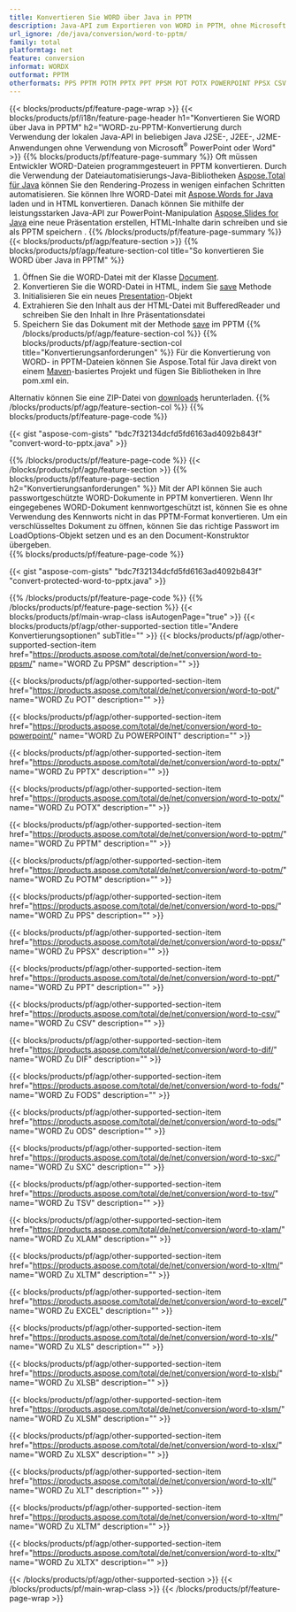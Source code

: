 ```yaml
---
title: Konvertieren Sie WORD über Java in PPTM
description: Java-API zum Exportieren von WORD in PPTM, ohne Microsoft Word oder PowerPoint zu verwenden
url_ignore: /de/java/conversion/word-to-pptm/
family: total
platformtag: net
feature: conversion
informat: WORDX
outformat: PPTM
otherformats: PPS PPTM POTM PPTX PPT PPSM POT POTX POWERPOINT PPSX CSV DIF FODS ODS SXC TSV XLAM XLTM EXCEL XLS XLSB XLSM XLSX XLT XLTM XLTX
---
```

{{< blocks/products/pf/feature-page-wrap >}}
{{< blocks/products/pf/i18n/feature-page-header h1="Konvertieren Sie WORD über Java in PPTM" h2="WORD-zu-PPTM-Konvertierung durch Verwendung der lokalen Java-API in beliebigen Java J2SE-, J2EE-, J2ME-Anwendungen ohne Verwendung von Microsoft<sup>&reg;</sup> PowerPoint oder Word" >}}
{{% blocks/products/pf/feature-page-summary %}}
Oft müssen Entwickler WORD-Dateien programmgesteuert in PPTM konvertieren. Durch die Verwendung der Dateiautomatisierungs-Java-Bibliotheken [Aspose.Total für Java](https://products.aspose.com/total/java/) können Sie den Rendering-Prozess in wenigen einfachen Schritten automatisieren. Sie können Ihre WORD-Datei mit [Aspose.Words for Java](https://products.aspose.com/words/java/) laden und in HTML konvertieren. Danach können Sie mithilfe der leistungsstarken Java-API zur PowerPoint-Manipulation [Aspose.Slides for Java](https://products.aspose.com/slides/java/) eine neue Präsentation erstellen, HTML-Inhalte darin schreiben und sie als PPTM speichern .
{{% /blocks/products/pf/feature-page-summary  %}}
{{< blocks/products/pf/agp/feature-section >}}
{{% blocks/products/pf/agp/feature-section-col title="So konvertieren Sie WORD über Java in PPTM" %}}
1. Öffnen Sie die WORD-Datei mit der Klasse [Document](https://reference.aspose.com/words/java/com.aspose.words/Document).
2. Konvertieren Sie die WORD-Datei in HTML, indem Sie [save](https://reference.aspose.com/words/java/com.aspose.words/Document#save(java.lang.String,com.aspose.words.SaveOptions)) Methode
3. Initialisieren Sie ein neues [Presentation](https://reference.aspose.com/slides/java/com.aspose.slides/Presentation)-Objekt
5. Extrahieren Sie den Inhalt aus der HTML-Datei mit BufferedReader und schreiben Sie den Inhalt in Ihre Präsentationsdatei
6. Speichern Sie das Dokument mit der Methode [save](https://reference.aspose.com/slides/java/com.aspose.slides/Presentation#save-java.io.OutputStream-int-) im PPTM
{{% /blocks/products/pf/agp/feature-section-col %}}
{{% blocks/products/pf/agp/feature-section-col title="Konvertierungsanforderungen" %}}
Für die Konvertierung von WORD- in PPTM-Dateien können Sie Aspose.Total für Java direkt von einem [Maven](https://releases.aspose.com/total/java/)-basiertes Projekt und fügen Sie Bibliotheken in Ihre pom.xml ein.

Alternativ können Sie eine ZIP-Datei von [downloads](https://releases.aspose.com/total/java) herunterladen.
{{% /blocks/products/pf/agp/feature-section-col %}}
{{% blocks/products/pf/feature-page-code %}}

{{< gist "aspose-com-gists" "bdc7f32134dcfd5fd6163ad4092b843f" "convert-word-to-pptx.java" >}}


{{% /blocks/products/pf/feature-page-code %}}
{{< /blocks/products/pf/agp/feature-section >}}
{{% blocks/products/pf/feature-page-section  h2="Konvertierungsanforderungen" %}}
Mit der API können Sie auch passwortgeschützte WORD-Dokumente in PPTM konvertieren. Wenn Ihr eingegebenes WORD-Dokument kennwortgeschützt ist, können Sie es ohne Verwendung des Kennworts nicht in das PPTM-Format konvertieren. Um ein verschlüsseltes Dokument zu öffnen, können Sie das richtige Passwort im LoadOptions-Objekt setzen und es an den Document-Konstruktor übergeben.  
{{% blocks/products/pf/feature-page-code %}}

{{< gist "aspose-com-gists" "bdc7f32134dcfd5fd6163ad4092b843f" "convert-protected-word-to-pptx.java" >}}

{{% /blocks/products/pf/feature-page-code  %}}
{{% /blocks/products/pf/feature-page-section %}}
{{< blocks/products/pf/main-wrap-class isAutogenPage="true" >}}
{{< blocks/products/pf/agp/other-supported-section title="Andere Konvertierungsoptionen" subTitle="" >}}
{{< blocks/products/pf/agp/other-supported-section-item href="https://products.aspose.com/total/de/net/conversion/word-to-ppsm/" name="WORD Zu PPSM" description="" >}}

{{< blocks/products/pf/agp/other-supported-section-item href="https://products.aspose.com/total/de/net/conversion/word-to-pot/" name="WORD Zu POT" description="" >}}

{{< blocks/products/pf/agp/other-supported-section-item href="https://products.aspose.com/total/de/net/conversion/word-to-powerpoint/" name="WORD Zu POWERPOINT" description="" >}}

{{< blocks/products/pf/agp/other-supported-section-item href="https://products.aspose.com/total/de/net/conversion/word-to-pptx/" name="WORD Zu PPTX" description="" >}}

{{< blocks/products/pf/agp/other-supported-section-item href="https://products.aspose.com/total/de/net/conversion/word-to-potx/" name="WORD Zu POTX" description="" >}}

{{< blocks/products/pf/agp/other-supported-section-item href="https://products.aspose.com/total/de/net/conversion/word-to-pptm/" name="WORD Zu PPTM" description="" >}}

{{< blocks/products/pf/agp/other-supported-section-item href="https://products.aspose.com/total/de/net/conversion/word-to-potm/" name="WORD Zu POTM" description="" >}}

{{< blocks/products/pf/agp/other-supported-section-item href="https://products.aspose.com/total/de/net/conversion/word-to-pps/" name="WORD Zu PPS" description="" >}}

{{< blocks/products/pf/agp/other-supported-section-item href="https://products.aspose.com/total/de/net/conversion/word-to-ppsx/" name="WORD Zu PPSX" description="" >}}

{{< blocks/products/pf/agp/other-supported-section-item href="https://products.aspose.com/total/de/net/conversion/word-to-ppt/" name="WORD Zu PPT" description="" >}}

{{< blocks/products/pf/agp/other-supported-section-item href="https://products.aspose.com/total/de/net/conversion/word-to-csv/" name="WORD Zu CSV" description="" >}}

{{< blocks/products/pf/agp/other-supported-section-item href="https://products.aspose.com/total/de/net/conversion/word-to-dif/" name="WORD Zu DIF" description="" >}}

{{< blocks/products/pf/agp/other-supported-section-item href="https://products.aspose.com/total/de/net/conversion/word-to-fods/" name="WORD Zu FODS" description="" >}}

{{< blocks/products/pf/agp/other-supported-section-item href="https://products.aspose.com/total/de/net/conversion/word-to-ods/" name="WORD Zu ODS" description="" >}}

{{< blocks/products/pf/agp/other-supported-section-item href="https://products.aspose.com/total/de/net/conversion/word-to-sxc/" name="WORD Zu SXC" description="" >}}

{{< blocks/products/pf/agp/other-supported-section-item href="https://products.aspose.com/total/de/net/conversion/word-to-tsv/" name="WORD Zu TSV" description="" >}}

{{< blocks/products/pf/agp/other-supported-section-item href="https://products.aspose.com/total/de/net/conversion/word-to-xlam/" name="WORD Zu XLAM" description="" >}}

{{< blocks/products/pf/agp/other-supported-section-item href="https://products.aspose.com/total/de/net/conversion/word-to-xltm/" name="WORD Zu XLTM" description="" >}}

{{< blocks/products/pf/agp/other-supported-section-item href="https://products.aspose.com/total/de/net/conversion/word-to-excel/" name="WORD Zu EXCEL" description="" >}}

{{< blocks/products/pf/agp/other-supported-section-item href="https://products.aspose.com/total/de/net/conversion/word-to-xls/" name="WORD Zu XLS" description="" >}}

{{< blocks/products/pf/agp/other-supported-section-item href="https://products.aspose.com/total/de/net/conversion/word-to-xlsb/" name="WORD Zu XLSB" description="" >}}

{{< blocks/products/pf/agp/other-supported-section-item href="https://products.aspose.com/total/de/net/conversion/word-to-xlsm/" name="WORD Zu XLSM" description="" >}}

{{< blocks/products/pf/agp/other-supported-section-item href="https://products.aspose.com/total/de/net/conversion/word-to-xlsx/" name="WORD Zu XLSX" description="" >}}

{{< blocks/products/pf/agp/other-supported-section-item href="https://products.aspose.com/total/de/net/conversion/word-to-xlt/" name="WORD Zu XLT" description="" >}}

{{< blocks/products/pf/agp/other-supported-section-item href="https://products.aspose.com/total/de/net/conversion/word-to-xltm/" name="WORD Zu XLTM" description="" >}}

{{< blocks/products/pf/agp/other-supported-section-item href="https://products.aspose.com/total/de/net/conversion/word-to-xltx/" name="WORD Zu XLTX" description="" >}}


{{< /blocks/products/pf/agp/other-supported-section >}}
{{< /blocks/products/pf/main-wrap-class >}}
{{< /blocks/products/pf/feature-page-wrap >}}